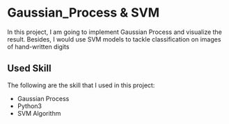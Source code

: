 # Gaussian_Process & SVM
In this project, I am going to implement Gaussian Process and visualize the result. Besides, I would use SVM models to tackle classification on images of hand-written digits
## Used Skill
The following are the skill that I used in this project:
* Gaussian Process
* Python3
* SVM Algorithm
